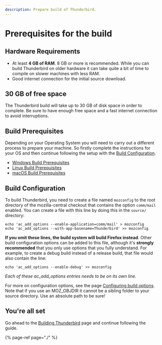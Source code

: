 ```yaml
---
description: Prepare build of Thunderbird.
---
```


# Prerequisites for the build

## Hardware Requirements

* At least **4 GB of RAM**. 8 GB or more is recommended. While you can build Thunderbird on older hardware it can take quite a bit of time to compile on slower machines with less RAM.
* Good internet connection for the initial source download.

## 30 GB of free space

The Thunderbird build will take up to 30 GB of disk space in order to complete. Be sure to have enough free space and a fast internet connection to avoid interruptions.

## Build Prerequisites

Depending on your Operating System you will need to carry out a different process to prepare your machine. So firstly complete the instructions for your OS and then continue following the setup with the [Build Configuration](./#build-configuration).

* [Windows Build Prerequisites](windows-build-prerequisites.md)
* [Linux Build Prerequisites](linux-build-prerequisites.md)
* [macOS Build Prerequisites](macos-build-prerequisites.md)

## Build Configuration

To build Thunderbird, you need to create a file named `mozconfig` to the root directory of the mozilla-central checkout that contains the option `comm/mail` enabled. You can create a file with this line by doing this in the `source/` directory:

```text
echo 'ac_add_options --enable-application=comm/mail' > mozconfig
echo 'ac_add_options --with-app-basename=Thunderbird' >> mozconfig
```

**If you omit these lines, the build system will build Firefox instead**. Other build configuration options can be added to this file, although it's **strongly recommended** that you only use options that you fully understand. For example, to create a debug build instead of a release build, that file would also contain the line:

```text
echo 'ac_add_options --enable-debug' >> mozconfig
```

_Each of these ac\_add\_options entries needs to be on its own line._

For more on configuration options, see the page [Configuring build options](https://developer.mozilla.org/en/Configuring_Build_Options). Note that if you use an MOZ\_OBJDIR it cannot be a sibling folder to your source directory. Use an absolute path to be sure!

## You're all set

Go ahead to the [Building Thunderbird](thunderbird-development/building-thunderbird/README.md) page and continue following the guide.

{% page-ref page="./" %}